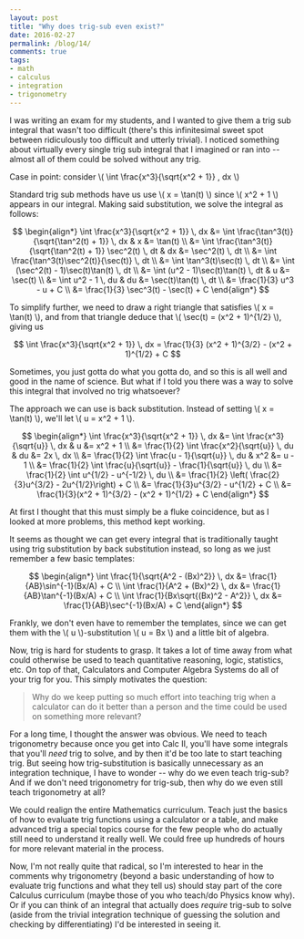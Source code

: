 ```yaml
---
layout: post
title: "Why does trig-sub even exist?"
date: 2016-02-27
permalink: /blog/14/
comments: true
tags:
- math
- calculus
- integration
- trigonometry
---
```


I was writing an exam for my students, and I wanted to give them a trig
sub integral that wasn't too difficult (there's this infinitesimal sweet
spot between ridiculously too difficult and utterly trivial). I noticed
something about virtually every single trig sub integral that I imagined
or ran into -- almost all of them could be solved without any trig.

Case in point: consider \\( \int \frac{x^3}{\sqrt{x^2 + 1}} \, dx \\)

<!--break-->

Standard trig sub methods have us use \\( x = \tan(t) \\) since
\\( x^2 + 1 \\) appears in our integral. Making said substitution, we
solve the integral as follows:

$$
\begin{align*}
  \int \frac{x^3}{\sqrt{x^2 + 1}} \, dx
  &= \int \frac{\tan^3(t)}{\sqrt{\tan^2(t) + 1}} \, dx
  & x &= \tan(t)
  \\ &= \int \frac{\tan^3(t)}{\sqrt{\tan^2(t) + 1}} \sec^2(t) \, dt
  & dx &= \sec^2(t) \, dt
  \\ &= \int \frac{\tan^3(t)\sec^2(t)}{\sec(t)} \, dt
  \\ &= \int \tan^3(t)\sec(t) \, dt
  \\ &= \int (\sec^2(t) - 1)\sec(t)\tan(t) \, dt
  \\ &= \int (u^2 - 1)\sec(t)\tan(t) \, dt
  & u &= \sec(t)
  \\ &= \int u^2 - 1 \, du
  & du &= \sec(t)\tan(t) \, dt
  \\ &= \frac{1}{3} u^3 - u + C
  \\ &= \frac{1}{3} \sec^3(t) - \sec(t) + C
\end{align*}
$$

To simplify further, we need to draw a right triangle that satisfies
\\( x = \tan(t) \\), and from that triangle deduce that
\\( \sec(t) = (x^2 + 1)^{1/2} \\), giving us

$$
  \int \frac{x^3}{\sqrt{x^2 + 1}} \, dx
  = \frac{1}{3} (x^2 + 1)^{3/2} - (x^2 + 1)^{1/2} + C
$$

Sometimes, you just gotta do what you gotta do, and so this is all well
and good in the name of science. But what if I told you there was a way
to solve this integral that involved no trig whatsoever?

The approach we can use is back substitution. Instead of setting
\\( x = \tan(t) \\), we'll let \\( u = x^2 + 1 \\).

$$
\begin{align*}
  \int \frac{x^3}{\sqrt{x^2 + 1}} \, dx
  &= \int \frac{x^3}{\sqrt{u}} \, dx
  & u &= x^2 + 1
  \\
  &= \frac{1}{2} \int \frac{x^2}{\sqrt{u}} \, du
  & du &= 2x \, dx
  \\
  &= \frac{1}{2} \int \frac{u - 1}{\sqrt{u}} \, du
  & x^2 &= u - 1
  \\
  &= \frac{1}{2} \int \frac{u}{\sqrt{u}} - \frac{1}{\sqrt{u}} \, du
  \\
  &= \frac{1}{2} \int u^{1/2} - u^{-1/2} \, du
  \\
  &= \frac{1}{2} \left( \frac{2}{3}u^{3/2} - 2u^{1/2}\right) + C
  \\
  &= \frac{1}{3}u^{3/2} - u^{1/2} + C
  \\
  &= \frac{1}{3}(x^2 + 1)^{3/2} - (x^2 + 1)^{1/2} + C
\end{align*}
$$

At first I thought that this must simply be a fluke coincidence, but as
I looked at more problems, this method kept working.

It seems as thought we can get every integral that is traditionally
taught using trig substitution by back substitution instead, so long as
we just remember a few basic templates:

$$
\begin{align*}
  \int \frac{1}{\sqrt{A^2 - (Bx)^2}} \, dx
  &= \frac{1}{AB}\sin^{-1}(Bx/A) + C
  \\
  \int \frac{1}{A^2 + (Bx)^2} \, dx
  &= \frac{1}{AB}\tan^{-1}(Bx/A) + C
  \\
  \int \frac{1}{Bx\sqrt{(Bx)^2 - A^2}} \, dx
  &= \frac{1}{AB}\sec^{-1}(Bx/A) + C
\end{align*}
$$

Frankly, we don't even have to remember the templates, since we can get
them with the \\( u \\)-substitution \\( u = Bx \\) and a little bit of
algebra.

Now, trig is hard for students to grasp. It takes a lot of time away
from what could otherwise be used to teach quantitative reasoning,
logic, statistics, etc. On top of that, Calculators and Computer Algebra
Systems do all of your trig for you. This simply motivates the question:

> Why do we keep putting so much effort into teaching trig when a
> calculator can do it better than a person and the time could be used
> on something more relevant?

For a long time, I thought the answer was obvious. We need to teach
trigonometry because once you get into Calc II, you'll have some
integrals that you'll _need_ trig to solve, and by then it'd be too late
to start teaching trig. But seeing how trig-substitution is basically
unnecessary as an integration technique, I have to wonder -- why do we
even teach trig-sub? And if we don't need trigonometry for trig-sub,
then why do we even still teach trigonometry at all?

We could realign the entire Mathematics curriculum. Teach just the
basics of how to evaluate trig functions using a calculator or a table,
and make advanced trig a special topics course for the few people who do
actually still need to understand it really well. We could free up
hundreds of hours for more relevant material in the process.

Now, I'm not really quite that radical, so I'm interested to hear in the
comments why trigonometry (beyond a basic understanding of how to
evaluate trig functions and what they tell us) should stay part of the
core Calculus curriculum (maybe those of you who teach/do Physics know
why). Or if you can think of an integral that actually does _require_
trig-sub to solve (aside from the trivial integration technique of
guessing the solution and checking by differentiating) I'd be interested
in seeing it.
